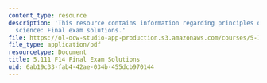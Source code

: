 ```yaml
---
content_type: resource
description: 'This resource contains information regarding principles of chemical
  science: Final exam solutions.'
file: https://ol-ocw-studio-app-production.s3.amazonaws.com/courses/5-111sc-principles-of-chemical-science-fall-2014/6ab19c33fab442ae034b455dcb970144_MIT5_111F14_FinalExamSol.pdf
file_type: application/pdf
resourcetype: Document
title: 5.111 F14 Final Exam Solutions
uid: 6ab19c33-fab4-42ae-034b-455dcb970144
---
```


